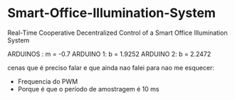 # Smart-Office-Illumination-System
Real-Time Cooperative Decentralized Control of a Smart Office Illumination System

ARDUINOS : m = -0.7
ARDUINO 1: b = 1.9252
ARDUINO 2: b = 2.2472

cenas que é preciso falar e que ainda nao falei para nao me esquecer:
- Frequencia do PWM
- Porque é que o período de amostragem é 10 ms
